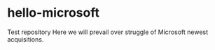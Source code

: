 # hello-microsoft
Test repository
Here we will prevail over struggle of Microsoft newest acquisitions.
